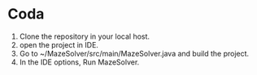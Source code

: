 # Coda
1. Clone the repository in your local host.
2. open the project in IDE.
3. Go to ~/MazeSolver/src/main/MazeSolver.java and build the project.
4. In the IDE options, Run MazeSolver.
